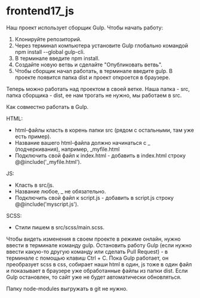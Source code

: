# frontend17_js

Наш проект использует сборщик Gulp.
Чтобы начать работу: 
1. Клонируйте репозиторий.
2. Через терминал компьютера установите Gulp глобально командой npm install --global gulp-cli.
3. В терминале введите npm install.
4. Cоздайте новую ветвь и сделайте "Опубликовать ветвь".
5. Чтобы сборщик начал работать, в терминале введите gulp.
	В проекте появится папка dist и проект откроется в браузере. 

Теперь можно работать над проектом в своей ветке.
Наша папка - src, папка сборщика - dist, ее нам трогать не нужно, мы работаем в src.

Как совместно работать в Gulp.

HTML: 
- html-файлы класть в корень папки src (рядом с остальными, там уже есть пример).
- Название вашего html-файла должно начинаться с _ (подчеркивания), например, _myfile.html 
- Подключить свой файл к index.html - добавить в index.html строку @@include('_myfile.html'). 

JS:
- Класть в src/js.
- Название любое, _ не обязательно.
- Подключить свой файл к script.js - добавить в  script.js строку @@include('myscript.js'). 

SCSS:
- Стили пишем в src/scss/main.scss.

Чтобы видеть изменения в своем проекте в режиме онлайн, нужно ввести в терминале команду gulp. Остановить работу Gulp (если нужно ввести какую-то другую команду или сделать Pull Request) - в терминале с помощью клавиш Ctrl + C.
Пока Gulp работает, он преобразует scss в css, собирает наши html в один, js тоже в один файл и показывает в браузере уже обработанные файлы из папки dist. 
Если Gulp остановлен, то сайт уже не будет автоматически обновляться.

Папку node-modules выгружать в git не нужно. 

